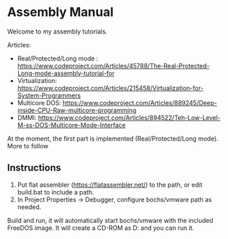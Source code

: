 # Assembly Manual
Welcome to my assembly tutorials.

Articles:
* Real/Protected/Long mode : https://www.codeproject.com/Articles/45788/The-Real-Protected-Long-mode-assembly-tutorial-for
* Virtualization: https://www.codeproject.com/Articles/215458/Virtualization-for-System-Programmers
* Multicore DOS: https://www.codeproject.com/Articles/889245/Deep-inside-CPU-Raw-multicore-programming
* DMMI: https://www.codeproject.com/Articles/894522/Teh-Low-Level-M-ss-DOS-Multicore-Mode-Interface

At the moment, the first part is implemented (Real/Protected/Long mode). More to follow

## Instructions
1. Put flat assembler (https://flatassembler.net/) to the path, or edit build.bat to include a path.
2. In Project Properties -> Debugger, configure bochs/vmware path as needed.

Build and run, it will automatically start bochs/vmware with the included FreeDOS image. 
It will create a CD-ROM as D: and you can run it.




